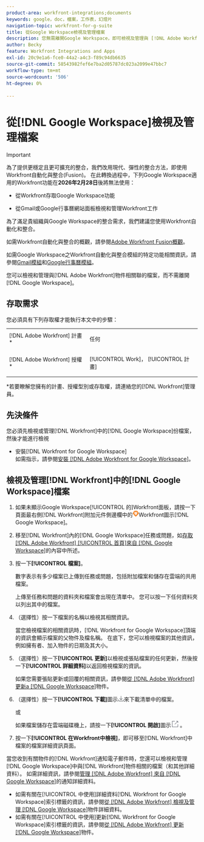 ```yaml
---
product-area: workfront-integrations;documents
keywords: google，doc，檔案，工作表，幻燈片
navigation-topic: workfront-for-g-suite
title: 從Google Workspace檢視及管理檔案
description: 您無需離開Google Workspace，即可檢視及管理與 [!DNL Adobe Workfront] 物件相關聯的檔案。
author: Becky
feature: Workfront Integrations and Apps
exl-id: 20c9e1a6-fce0-44a2-a4c3-f89c94db6635
source-git-commit: 58543982fef6e7ba2d05787dc023a2099e47bbc7
workflow-type: tm+mt
source-wordcount: '506'
ht-degree: 0%

---
```


# 從[!DNL Google Workspace]檢視及管理檔案

>[!IMPORTANT]
>
>為了提供更穩定且更可擴充的整合，我們改用現代、彈性的整合方法，即使用Workfront自動化與整合(Fusion)。 在此轉換過程中，下列Google Workspace適用的Workfront功能在&#x200B;**2026年2月28日**&#x200B;後將無法使用：
>
>* 從Workfront存取Google Workspace功能
>
>* 從Gmail或Google行事曆網站面板檢視和管理Workfront工作
>
>為了滿足貴組織與Google Workspace的整合需求，我們建議您使用Workfront自動化和整合。
>
>如需Workfront自動化與整合的概觀，請參閱[Adobe Workfront Fusion概觀](https://experienceleague.adobe.com/en/docs/workfront-fusion/using/get-started-with-fusion/understand-workfront-fusion/workfront-fusion-overview)。
>
>如需Google Workspace之Workfront自動化與整合模組的特定功能相關資訊，請參閱[Gmail模組](https://experienceleague.adobe.com/en/docs/workfront-fusion/using/references/apps-and-their-modules/third-party-app-connectors/gmail-modules)和[Google行事曆模組](https://experienceleague.adobe.com/en/docs/workfront-fusion/using/references/apps-and-their-modules/third-party-app-connectors/google-calendar-modules)。

您可以檢視和管理與[!DNL Adobe Workfront]物件相關聯的檔案，而不需離開[!DNL Google Workspace]。

## 存取需求

您必須具有下列存取權才能執行本文中的步驟：

<table style="table-layout:auto"> 
 <col> 
 <col> 
 <tbody> 
  <tr> 
   <td role="rowheader">[!DNL Adobe Workfront] 計畫*</td> 
   <td> <p>任何</p> </td> 
  </tr> 
  <tr> 
   <td role="rowheader">[!DNL Adobe Workfront] 授權*</td> 
   <td> <p>[!UICONTROL Work]， [!UICONTROL 計畫]</p> </td> 
  </tr> 
 </tbody> 
</table>

&#42;若要瞭解您擁有的計畫、授權型別或存取權，請連絡您的[!DNL Workfront]管理員。

## 先決條件

您必須先檢視或管理[!DNL Workfront]中的[!DNL Google Workspace]份檔案，然後才能進行檢視

* 安裝[!DNL Workfront for Google Workspace]\
   如需指示，請參閱[安裝 [!DNL Adobe Workfront for Google Workspace]](../../workfront-integrations-and-apps/workfront-for-g-suite/install-workfront-for-gsuite.md)。

## 檢視及管理[!DNL Workfront]中的[!DNL Google Workspace]檔案

1. 如果未顯示Google Workspace[!UICONTROL 的]Workfront面板，請按一下頁面最右側[!DNL Workfront]附加元件側邊欄中的![圖示](assets/wf-lion-icon.png)Workfront圖示[!DNL Google Workspace]。
1. 移至[!DNL Workfront]內的[!DNL Google Workspace]任務或問題，如[存取 [!DNL Adobe Workfront] [!UICONTROL 首頁]來自 [!DNL Google Workspace]](../../workfront-integrations-and-apps/workfront-for-g-suite/access-wf-home-content-from-g-suite.md)的內容中所述。
1. 按一下&#x200B;**[!UICONTROL 檔案]**。

   數字表示有多少檔案已上傳到任務或問題，包括附加檔案和儲存在雲端的共用檔案。

   上傳至任務和問題的資料夾和檔案會出現在清單中。 您可以按一下任何資料夾以列出其中的檔案。

1. （選擇性）按一下檔案的名稱以檢視其相關資訊。

   當您檢視檔案的相關資訊時，[!DNL Workfront for Google Workspace]頂端的資訊會顯示檔案的父物件及檔名稱。 在底下，您可以檢視檔案的其他資訊，例如擁有者、加入物件的日期及其大小。

1. （選擇性）按一下&#x200B;**[!UICONTROL 更新]**&#x200B;以檢視或張貼檔案的任何更新，然後按一下&#x200B;**[!UICONTROL 詳細資料]**&#x200B;以返回檢視檔案的資訊。

   如果您需要張貼更新或回覆的相關資訊，請參閱[從 [!DNL Adobe Workfront] 更新a [!DNL Google Workspace]](../../workfront-integrations-and-apps/workfront-for-g-suite/update-a-workfront-object-in-gsuite.md)物件。

1. （選擇性）按一下&#x200B;**[!UICONTROL 下載]**&#x200B;圖示![下載圖示](assets/download-icon.png)來下載清單中的檔案。

   或

   如果檔案儲存在雲端磁碟機上，請按一下&#x200B;**[!UICONTROL 開啟]**&#x200B;圖示![開啟圖示](assets/open-icon.png) 。

1. 按一下&#x200B;**[!UICONTROL 在Workfront中檢視]**，即可移至[!DNL Workfront]中檔案的檔案詳細資訊頁面。

當您收到有關物件的[!DNL Workfront]通知電子郵件時，您還可以檢視和管理[!DNL Google Workspace]中與[!DNL Workfront]物件相關的檔案（和其他詳細資料）。 如需詳細資訊，請參閱[管理 [!DNL Adobe Workfront] 來自 [!DNL Google Workspace]](../../workfront-integrations-and-apps/workfront-for-g-suite/manage-wf-email-notification-details-in-gsuite.md)的通知詳細資料。

* 如需有關在[!UICONTROL 中使用]詳細資料[!DNL Workfront for Google Workspace]索引標籤的資訊，請參閱[從 [!DNL Adobe Workfront] 檢視及管理 [!DNL Google Workspace]](../../workfront-integrations-and-apps/workfront-for-g-suite/view-manage-work-item-details-in-gsuite.md)物件詳細資料。
* 如需有關在[!UICONTROL 中使用]更新[!DNL Workfront for Google Workspace]索引標籤的資訊，請參閱[從 [!DNL Adobe Workfront] 更新 [!DNL Google Workspace]](../../workfront-integrations-and-apps/workfront-for-g-suite/update-a-workfront-object-in-gsuite.md)物件。
